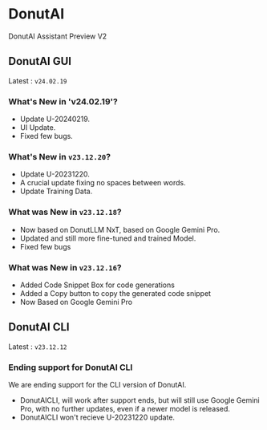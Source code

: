 # DonutAI
DonutAI Assistant Preview V2
## DonutAI GUI
Latest : `v24.02.19`
### What's New in 'v24.02.19'?
* Update U-20240219.
* UI Update.
* Fixed few bugs.
### What's New in `v23.12.20`?
* Update U-20231220.
* A crucial update fixing no spaces between words.
* Update Training Data.
### What was New in `v23.12.18`?
* Now based on DonutLLM NxT, based on Google Gemini Pro.
* Updated and still more fine-tuned and trained Model.
* Fixed few bugs
### What was New in `v23.12.16`?
* Added Code Snippet Box for code generations
* Added a Copy button to copy the generated code snippet
* Now Based on Google Gemini Pro
## DonutAI CLI
Latest : `v23.12.12`
### Ending support for DonutAI CLI
We are ending support for the CLI version of DonutAI.
* DonutAICLI, will work after support ends, but will still use Google Gemini Pro, with no further updates, even if a newer model is released.
* DonutAICLI won't recieve U-20231220 update.
